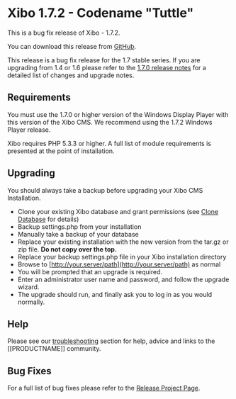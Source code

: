 <!--toc=getting_started-->
# Xibo 1.7.2 - Codename "Tuttle"

This is a bug fix release of Xibo - 1.7.2.

You can download this release from [GitHub](https://github.com/xibosignage/xibo-cms/releases/tag/1.7.2).

This release is a bug fix release for the 1.7 stable series. If you are upgrading from 1.4 or 1.6 please refer to the [1.7.0 release notes](release_notes_1.7.0.html) for a detailed list of changes and upgrade notes.


## Requirements
You must use the 1.7.0 or higher version of the Windows Display Player with this version of the Xibo CMS. We recommend using the 1.7.2 Windows Player release. 

Xibo requires PHP 5.3.3 or higher. A full list of module requirements is presented at the point of installation.

## Upgrading
You should always take a backup before upgrading your Xibo CMS Installation.

*   Clone your existing Xibo database and grant permissions (see [Clone Database](release_notes_clonedb.html "Clone Database") for details)
*   Backup settings.php from your installation
*   Manually take a backup of your database
*   Replace your existing installation with the new version from the tar.gz or zip file. **Do not copy over the top.**
*   Replace your backup settings.php file in your Xibo installation directory
*   Browse to [http://your.server/path](http://your.server/path) as normal
*   You will be prompted that an upgrade is required.
*   Enter an administrator user name and password, and follow the upgrade wizard.
*   The upgrade should run, and finally ask you to log in as you would normally.


## Help
Please see our [troubleshooting](troubleshooting.html) section for help, advice and links to the [[PRODUCTNAME]] community.

## Bug Fixes
For a full list of bug fixes please refer to the [Release Project Page](https://github.com/xibosignage/xibo/issues?q=milestone%3A1.7.2+is%3Aclosed).